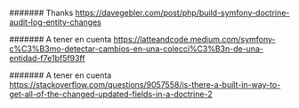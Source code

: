 ####### Thanks https://davegebler.com/post/php/build-symfony-doctrine-audit-log-entity-changes

####### A tener en cuenta https://latteandcode.medium.com/symfony-c%C3%B3mo-detectar-cambios-en-una-colecci%C3%B3n-de-una-entidad-f7e1bf5f93ff

####### A tener en cuenta https://stackoverflow.com/questions/9057558/is-there-a-built-in-way-to-get-all-of-the-changed-updated-fields-in-a-doctrine-2
